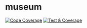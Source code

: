# museum
[![Code Coverage](https://qlty.sh/gh/devbulygin/projects/museum/coverage.svg)](https://qlty.sh/gh/devbulygin/projects/museum)
[![Test & Coverage](https://github.com/devbulygin/museum/actions/workflows/code-quality.yml/badge.svg)](https://github.com/devbulygin/museum/actions/workflows/code-quality.yml)